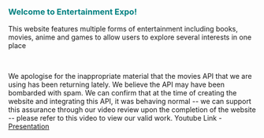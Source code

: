 <h3 style="color:teal"> Welcome to Entertainment Expo! </h3>

<p> This website features multiple forms of entertainment including books, movies, anime and games to allow users to explore several interests in one place </p>

<br>
<p>
    We apologise for the inappropriate material that the movies API that we are using has been returning lately. We believe the API may have been bombarded with spam. We can confirm that at the time of creating the website and integrating this API, it was behaving normal -- we can support this assurance through our video review upon the completion of the website -- please refer to this video to view our valid work. Youtube Link - <a href="https://www.youtube.com/watch?v=kEr8KtZpm8E"> Presentation </a>
</p>
   

